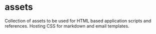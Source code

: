 # assets
Collection of assets to be used for HTML based application scripts and references.  Hosting CSS for markdown and email templates.
